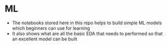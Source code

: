 # ML
* The notebooks stored here in this repo helps to build simple ML models which beginners can use for learning <br />
* It also shows what are all the basic EDA that needs to performed so that an excellent model can be built
